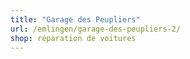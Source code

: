 ```yaml
---
title: "Garage des Peupliers"
url: /emlingen/garage-des-peupliers-2/
shop: réparation de voitures
---
```

